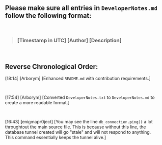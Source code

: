 ## Please make sure all entries in `DeveloperNotes.md` follow the following format:

<br/>

> ### **[Timestamp in UTC] [Author] [Description]**
<br/>

## Reverse Chronological Order:

[18:14] [Arborym] [Enhanced `README.md` with contribution requirements.]

<br/>

[17:54] [Arborym] [Converted `DeveloperNotes.txt` to `DeveloperNotes.md` to create a more readable format.]

<br/>

[16:43] [enigmapr0ject] [You may see the line `db_connection.ping()` a lot throughtout the main source file. This is because without this line,
the database tunnel created will go "stale" and will not respond to anything. This command essentially keeps the tunnel alive.]

<br/>